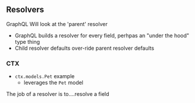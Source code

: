 ## Resolvers

GraphQL Will look at the 'parent' resolver

- GraphQL builds a resolver for every field, perhpas an "under the hood" type thing
- Child resolver defaults over-ride parent resolver defaults

### CTX

- `ctx.models.Pet` example
  - leverages the `Pet` model

The job of a resolver is to....resolve a field

